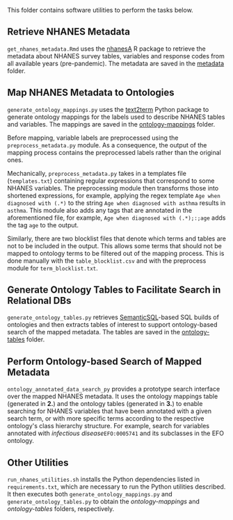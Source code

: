 This folder contains software utilities to perform the tasks below.

## Retrieve NHANES Metadata
`get_nhanes_metadata.Rmd` uses the [nhanesA](https://github.com/cjendres1/nhanes) R package to retrieve the metadata about NHANES survey tables, variables and response codes from all available years (pre-pandemic). The metadata are saved in the [metadata](https://github.com/ccb-hms/NHANES-metadata/tree/master/metadata) folder. 

## Map NHANES Metadata to Ontologies
`generate_ontology_mappings.py` uses the [text2term](https://github.com/ccb-hms/ontology-mapper) Python package to generate ontology mappings for the labels used to describe NHANES tables and variables. The mappings are saved in the [ontology-mappings](https://github.com/ccb-hms/NHANES-metadata/tree/master/ontology-mappings) folder. 

Before mapping, variable labels are preprocessed using the `preprocess_metadata.py` module. As a consequence, the output of the mapping process contains the preprocessed labels rather than the original ones. 

Mechanically, `preprocess_metadata.py` takes in a templates file (`templates.txt`) containing regular expressions that correspond to some NHANES variables. The preprocessing module then transforms those into shortened expressions, for example, applying the regex template `Age when diagnosed with (.*)` to the string `Age when diagnosed with asthma` results in `asthma`. This module also adds any tags that are annotated in the aforementioned file, for example, `Age when diagnosed with (.*);:;age` adds the tag `age` to the output. 

Similarly, there are two blocklist files that denote which terms and tables are not to be included in the output. This allows some terms that should not be mapped to ontology terms to be filtered out of the mapping process. This is done manually with the `table_blocklist.csv` and with the preprocess module for `term_blocklist.txt`.

## Generate Ontology Tables to Facilitate Search in Relational DBs
`generate_ontology_tables.py` retrieves [SemanticSQL](https://github.com/INCATools/semantic-sql)-based SQL builds of ontologies and then extracts tables of interest to support ontology-based search of the mapped metadata. The tables are saved in the [ontology-tables](https://github.com/ccb-hms/NHANES-metadata/tree/master/ontology-tables) folder.

## Perform Ontology-based Search of Mapped Metadata
`ontology_annotated_data_search_py` provides a prototype search interface over the mapped NHANES metadata. It uses the ontology mappings table (generated in **2.**) and the ontology tables (generated in **3.**) to enable searching for NHANES variables that have been annotated with a given search term, or with more specific terms according to the respective ontology's class hierarchy structure. For example, search for variables annotated with _infectious disease_`EFO:0005741` and its subclasses in the EFO ontology. 

## Other Utilities
`run_nhanes_utilities.sh` installs the Python dependencies listed in `requirements.txt`, which are necessary to run the Python utilities described. It then executes both `generate_ontology_mappings.py` and `generate_ontology_tables.py` to obtain the _ontology-mappings_ and _ontology-tables_ folders, respectively.